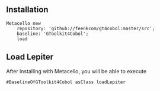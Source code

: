 ## Installation```stMetacello new	repository: 'github://feenkcom/gt4cobol:master/src';	baseline: 'GToolkit4Cobol';	load```## Load Lepiter				After installing with Metacello, you will be able to execute```#BaselineOfGToolkit4Cobol asClass loadLepiter```